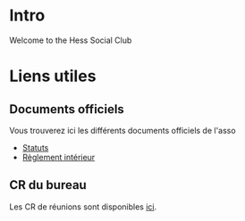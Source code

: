 # Intro
Welcome to the Hess Social Club

# Liens utiles 
## Documents officiels
Vous trouverez ici les différents documents officiels de l'asso
- [Statuts]()
- [Règlement intérieur]()
## CR du bureau
Les CR de réunions sont disponibles [ici]().
